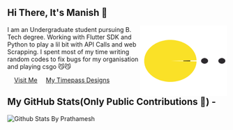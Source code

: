 ## Hi There, It's Manish 👋

<img align="right" width="200" height="161" src="https://raw.githubusercontent.com/Aniket965/Aniket965/master/pacman.svg?sanitize=true">

I am an Undergraduate student pursuing B. Tech degree. Working with Flutter SDK and Python to play a lil bit with API Calls and web Scrapping. I spent most of my time writing random codes to fix bugs for my organisation and playing csgo 😼😼

&nbsp; &nbsp; [Visit Me](http://mannnish.me)
&nbsp; &nbsp; [My Timepass Designs](http://be.net/mannnish)
<br />


## My GitHub Stats(Only Public Contributions 🥴) -
  
  ![Github Stats By Prathamesh](https://github-readme-stats.vercel.app/api?username=mannnish&show_icons=true&title_color=fff&icon_color=79ff97&text_color=9f9f9f&bg_color=151515)  
</br>

